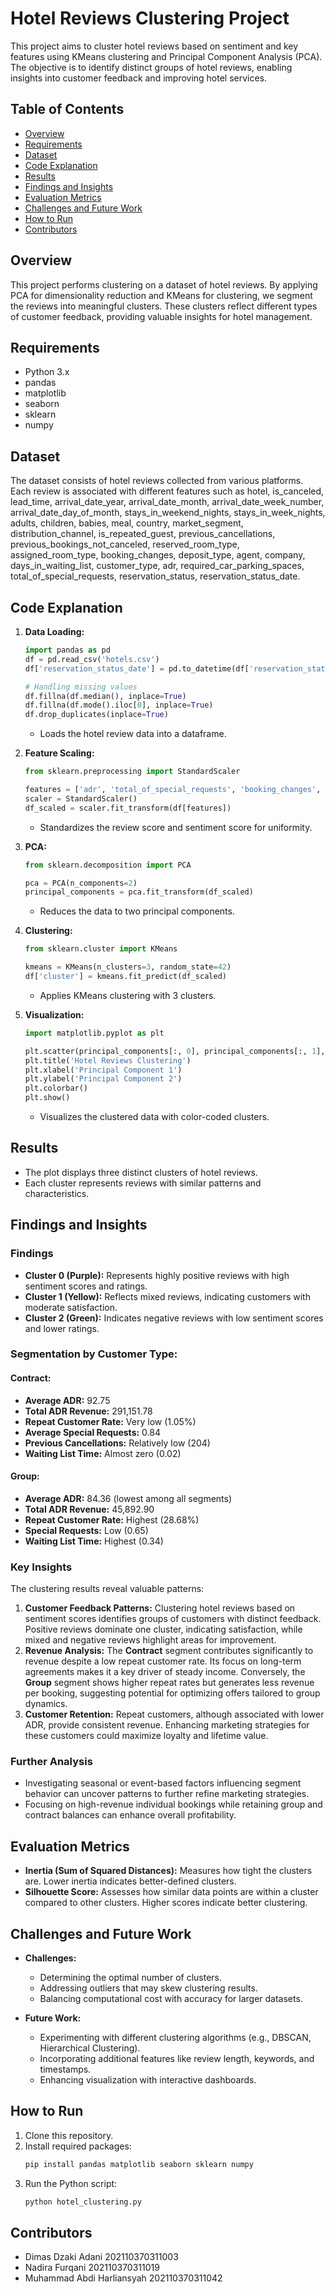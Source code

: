 # Hotel Reviews Clustering Project

This project aims to cluster hotel reviews based on sentiment and key features using KMeans clustering and Principal Component Analysis (PCA). The objective is to identify distinct groups of hotel reviews, enabling insights into customer feedback and improving hotel services.

## Table of Contents
- [Overview](#overview)
- [Requirements](#requirements)
- [Dataset](#dataset)
- [Code Explanation](#code-explanation)
- [Results](#results)
- [Findings and Insights](#findings-and-insights)
- [Evaluation Metrics](#evaluation-metrics)
- [Challenges and Future Work](#challenges-and-future-work)
- [How to Run](#how-to-run)
- [Contributors](#contributors)

## Overview
This project performs clustering on a dataset of hotel reviews. By applying PCA for dimensionality reduction and KMeans for clustering, we segment the reviews into meaningful clusters. These clusters reflect different types of customer feedback, providing valuable insights for hotel management.

## Requirements
- Python 3.x
- pandas
- matplotlib
- seaborn
- sklearn
- numpy

## Dataset
The dataset consists of hotel reviews collected from various platforms. Each review is associated with different features such as hotel, is_canceled, lead_time, arrival_date_year, arrival_date_month, arrival_date_week_number, arrival_date_day_of_month, stays_in_weekend_nights, stays_in_week_nights, adults, children, babies, meal, country, market_segment, distribution_channel, is_repeated_guest, previous_cancellations, previous_bookings_not_canceled, reserved_room_type, assigned_room_type, booking_changes, deposit_type, agent, company, days_in_waiting_list, customer_type, adr, required_car_parking_spaces, total_of_special_requests, reservation_status, reservation_status_date.

## Code Explanation
1. **Data Loading:**
   ```python
   import pandas as pd
   df = pd.read_csv('hotels.csv')
   df['reservation_status_date'] = pd.to_datetime(df['reservation_status_date'], errors='coerce')

   # Handling missing values
   df.fillna(df.median(), inplace=True)
   df.fillna(df.mode().iloc[0], inplace=True)
   df.drop_duplicates(inplace=True)
   ```
   - Loads the hotel review data into a dataframe.

2. **Feature Scaling:**
   ```python
   from sklearn.preprocessing import StandardScaler

   features = ['adr', 'total_of_special_requests', 'booking_changes', 'previous_cancellations', 'days_in_waiting_list']
   scaler = StandardScaler()
   df_scaled = scaler.fit_transform(df[features])
   ```
   - Standardizes the review score and sentiment score for uniformity.

3. **PCA:**
   ```python
   from sklearn.decomposition import PCA
   
   pca = PCA(n_components=2)
   principal_components = pca.fit_transform(df_scaled)
   ```
   - Reduces the data to two principal components.

4. **Clustering:**
   ```python
   from sklearn.cluster import KMeans

   kmeans = KMeans(n_clusters=3, random_state=42)
   df['cluster'] = kmeans.fit_predict(df_scaled)
   ```
   - Applies KMeans clustering with 3 clusters.

5. **Visualization:**
   ```python
   import matplotlib.pyplot as plt
   
   plt.scatter(principal_components[:, 0], principal_components[:, 1], c=df['cluster'], cmap='viridis')
   plt.title('Hotel Reviews Clustering')
   plt.xlabel('Principal Component 1')
   plt.ylabel('Principal Component 2')
   plt.colorbar()
   plt.show()
   ```
   - Visualizes the clustered data with color-coded clusters.

## Results
- The plot displays three distinct clusters of hotel reviews.
- Each cluster represents reviews with similar patterns and characteristics.

## Findings and Insights
### Findings
- **Cluster 0 (Purple):** Represents highly positive reviews with high sentiment scores and ratings.
- **Cluster 1 (Yellow):** Reflects mixed reviews, indicating customers with moderate satisfaction.
- **Cluster 2 (Green):** Indicates negative reviews with low sentiment scores and lower ratings.

### Segmentation by Customer Type:
#### Contract:
- **Average ADR:** 92.75
- **Total ADR Revenue:** 291,151.78
- **Repeat Customer Rate:** Very low (1.05%)
- **Average Special Requests:** 0.84
- **Previous Cancellations:** Relatively low (204)
- **Waiting List Time:** Almost zero (0.02)

#### Group:
- **Average ADR:** 84.36 (lowest among all segments)
- **Total ADR Revenue:** 45,892.90
- **Repeat Customer Rate:** Highest (28.68%)
- **Special Requests:** Low (0.65)
- **Waiting List Time:** Highest (0.34)

### Key Insights
The clustering results reveal valuable patterns:
1. **Customer Feedback Patterns:** Clustering hotel reviews based on sentiment scores identifies groups of customers with distinct feedback. Positive reviews dominate one cluster, indicating satisfaction, while mixed and negative reviews highlight areas for improvement.
2. **Revenue Analysis:** The **Contract** segment contributes significantly to revenue despite a low repeat customer rate. Its focus on long-term agreements makes it a key driver of steady income. Conversely, the **Group** segment shows higher repeat rates but generates less revenue per booking, suggesting potential for optimizing offers tailored to group dynamics.
3. **Customer Retention:** Repeat customers, although associated with lower ADR, provide consistent revenue. Enhancing marketing strategies for these customers could maximize loyalty and lifetime value.

### Further Analysis
- Investigating seasonal or event-based factors influencing segment behavior can uncover patterns to further refine marketing strategies.
- Focusing on high-revenue individual bookings while retaining group and contract balances can enhance overall profitability.

## Evaluation Metrics
- **Inertia (Sum of Squared Distances):** Measures how tight the clusters are. Lower inertia indicates better-defined clusters.
- **Silhouette Score:** Assesses how similar data points are within a cluster compared to other clusters. Higher scores indicate better clustering.

## Challenges and Future Work
- **Challenges:**
  - Determining the optimal number of clusters.
  - Addressing outliers that may skew clustering results.
  - Balancing computational cost with accuracy for larger datasets.

- **Future Work:**
  - Experimenting with different clustering algorithms (e.g., DBSCAN, Hierarchical Clustering).
  - Incorporating additional features like review length, keywords, and timestamps.
  - Enhancing visualization with interactive dashboards.

## How to Run
1. Clone this repository.
2. Install required packages:
   ```bash
   pip install pandas matplotlib seaborn sklearn numpy
   ```
3. Run the Python script:
   ```bash
   python hotel_clustering.py
   ```

## Contributors
- Dimas Dzaki Adani         202110370311003
- Nadira Furqani            202110370311019
- Muhammad Abdi Harliansyah 202110370311042

